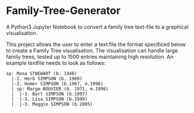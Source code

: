 # Family-Tree-Generator
A Python3 Jupyter Notebook to convert a family tree text-file to a graphical visualisation.

This project allows the user to enter a text file the format specificed below to create a Family Tree visualisation. 
The visualisation can handle large family trees, tested up to 1500 entries maintaining high resolution.
An example textfile needs to look as follows:

```1. Abraham SIMPSON (b.1937)
sp: Mona STWEWART (b. 1940)
  |-2. Herb SIMPSON (b. 1969)
  |-2. Homer SIMPSON (b.1967, m.1996)
  | sp: Marge BOUVIER (b. 1971, m.1996)
  |  |-3. Bart SIMPSON (b.1997)
  |  |-3. Lisa SIMPSON (b.1999)
  |  |-3. Maggie SIMPSON (b.2005)
```
